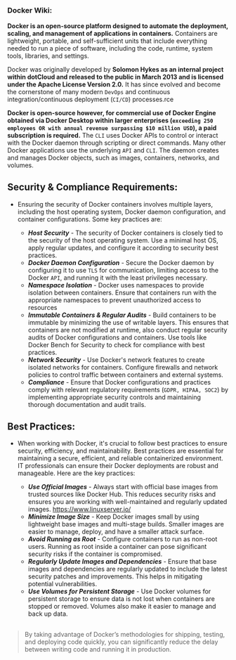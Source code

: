 ##
### Docker Wiki:

**Docker is an open-source platform designed to automate the deployment, scaling, and management of applications in containers.** Containers are lightweight, portable, and self-sufficient units that include everything needed to run a piece of software, including the code, runtime, system tools, libraries, and settings.

Docker was originally developed by **Solomon Hykes as an internal project within dotCloud and released to the public in March 2013 and is licensed under the Apache License Version 2.0.** It has since evolved and become the cornerstone of many modern `DevOps` and continuous integration/continuous deployment (`CI/CD`) processes.rce 

**Docker is open-source however, for commercial use of Docker Engine obtained via Docker Desktop within larger enterprises (`exceeding 250 employees OR with annual revenue surpassing $10 million USD`), a paid subscription is required.** The `CLI` uses Docker APIs to control or interact with the Docker daemon through scripting or direct commands. Many other Docker applications use the underlying `API` and `CLI`. The daemon creates and manages Docker objects, such as images, containers, networks, and volumes.

 ## Security & Compliance Requirements:

- Ensuring the security of Docker containers involves multiple layers, including the host operating system, Docker daemon configuration, and container configurations. Some key practices are:
  
    - ***Host Security*** - The security of Docker containers is closely tied to the security of the host operating system. Use a minimal host OS, apply regular updates, and configure it according to security best practices.
    - ***Docker Daemon Configuration*** - Secure the Docker daemon by configuring it to use `TLS` for communication, limiting access to the Docker `API`, and running it with the least privileges necessary.
    - ***Namespace Isolation*** - Docker uses namespaces to provide isolation between containers. Ensure that containers run with the appropriate namespaces to prevent unauthorized access to resources
    - ***Immutable Containers & Regular Audits***  - Build containers to be immutable by minimizing the use of writable layers. This ensures that containers are not modified at runtime, also conduct regular security audits of Docker configurations and containers. Use tools like Docker Bench for Security to check for compliance with best practices.
    - ***Network Security***  - Use Docker's network features to create isolated networks for containers. Configure firewalls and network policies to control traffic between containers and external systems.
    - ***Compliance***  - Ensure that Docker configurations and practices comply with relevant regulatory requirements (`GDPR, HIPAA, SOC2`) by implementing appropriate security controls and maintaining thorough documentation and audit trails.

## Best Practices:

- When working with Docker, it's crucial to follow best practices to ensure security, efficiency, and maintainability. Best practices are essential for maintaining a secure, efficient, and reliable containerized environment. IT professionals can ensure their Docker deployments are robust and manageable. Here are the key practices:
  
    - ***Use Official Images*** - Always start with official base images from trusted sources like Docker Hub. This reduces security risks and ensures you are working with well-maintained and regularly updated images. https://www.linuxserver.io/
    - ***Minimize Image Size*** - Keep Docker images small by using lightweight base images and multi-stage builds. Smaller images are easier to manage, deploy, and have a smaller attack surface.
    - ***Avoid Running as Root*** - Configure containers to run as non-root users. Running as root inside a container can pose significant security risks if the container is compromised.
    - ***Regularly Update Images and Dependencies*** - Ensure that base images and dependencies are regularly updated to include the latest security patches and improvements. This helps in mitigating potential vulnerabilities.
    - ***Use Volumes for Persistent Storage*** - Use Docker volumes for persistent storage to ensure data is not lost when containers are stopped or removed. Volumes also make it easier to manage and back up data.
##
 > By taking advantage of Docker’s methodologies for shipping, testing, and deploying code quickly, you can significantly reduce the delay between writing code and running it in production.
